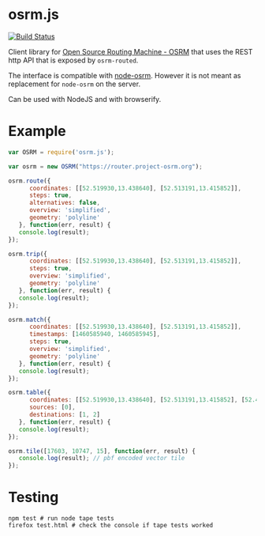 # osrm.js

[![Build Status](https://travis-ci.org/Project-OSRM/osrm.js.svg?branch=master)](https://travis-ci.org/Project-OSRM/osrm.js)

Client library for [Open Source Routing Machine - OSRM](https://github.com/Project-OSRM/osrm-backend) that uses the REST http API
that is exposed by ```osrm-routed```.

The interface is compatible with [node-osrm](https://github.com/Project-OSRM/node-osrm). However it is not meant as
replacement for ```node-osrm``` on the server.

Can be used with NodeJS and with browserify.

# Example

```js
var OSRM = require('osrm.js');

var osrm = new OSRM("https://router.project-osrm.org");

osrm.route({
      coordinates: [[52.519930,13.438640], [52.513191,13.415852]],
      steps: true,
      alternatives: false,
      overview: 'simplified',
      geometry: 'polyline'
   }, function(err, result) {
   console.log(result);
});

osrm.trip({
      coordinates: [[52.519930,13.438640], [52.513191,13.415852]],
      steps: true,
      overview: 'simplified',
      geometry: 'polyline'
   }, function(err, result) {
   console.log(result);
});

osrm.match({
      coordinates: [[52.519930,13.438640], [52.513191,13.415852]],
      timestamps: [1460585940, 1460585945],
      steps: true,
      overview: 'simplified',
      geometry: 'polyline'
   }, function(err, result) {
   console.log(result);
});

osrm.table({
      coordinates: [[52.519930,13.438640], [52.513191,13.415852], [52.4224, 13.333086]],
      sources: [0],
      destinations: [1, 2]
   }, function(err, result) {
   console.log(result);
});

osrm.tile([17603, 10747, 15], function(err, result) {
   console.log(result); // pbf encoded vector tile
});
```

# Testing

```
npm test # run node tape tests
firefox test.html # check the console if tape tests worked
```

